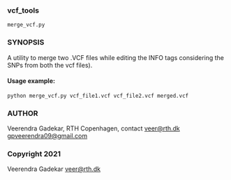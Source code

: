 ### vcf_tools

<pre><code>merge_vcf.py </code></pre>

### SYNOPSIS

A utility to merge two .VCF files while editing the INFO tags considering the SNPs from both the vcf files).

#### Usage example:

<pre><code>python merge_vcf.py vcf_file1.vcf vcf_file2.vcf merged.vcf
</code></pre>


### AUTHOR
Veerendra Gadekar, RTH Copenhagen, contact [veer@rth.dk](mailto:veer@rth.dk) [gpveerendra09@gmail.com](mailto:gpveerendra09@gmail.com)

### Copyright 2021

Veerendra Gadekar veer@rth.dk

